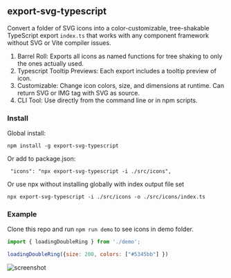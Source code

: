 ## export-svg-typescript

Convert a folder of SVG icons into a color-customizable, tree-shakable TypeScript export `index.ts` that works with any component framework without SVG or Vite compiler issues.

1. Barrel Roll: Exports all icons as named functions for tree shaking to only the ones actually used.
2. Typescript Tooltip Previews: Each export includes a tooltip preview of icon.
3. Customizable: Change icon colors, size, and dimensions at runtime. Can return SVG or IMG tag with SVG as source.
4. CLI Tool: Use directly from the command line or in npm scripts.

### Install
Global install:
```
npm install -g export-svg-typescript
```
Or add to package.json:
```
 "icons": "npx export-svg-typescript -i ./src/icons",
```
Or use npx without installing globally with index output file set
```
npx export-svg-typescript -i ./src/icons -o ./src/icons/index.ts
```

### Example

Clone this repo and run `npm run demo` to see icons in demo folder.

```javascript
import { loadingDoubleRing } from './demo';

loadingDoubleRing({size: 200, colors: ["#5345bb"] })
```
![screenshot](https://i.imgur.com/aXczCC2.png)
